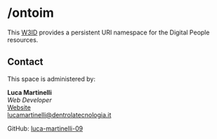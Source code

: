 # /ontoim
This [W3ID](https://w3id.org) provides a persistent URI namespace for the Digital People resources.

## Contact
This space is administered by:  

**Luca Martinelli**  
*Web Developer*  
[Website](https://lucamartinelli.eu.org)  
<lucamartinelli@dentrolatecnologia.it>

GitHub: [luca-martinelli-09](https://github.com/luca-martinelli-09)
